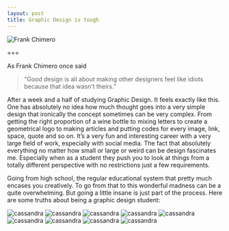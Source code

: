 ```yaml
---
layout: post
title: Graphic Design is tough
---
```


![Frank Chimero](http://99designs.com/designer-blog/wp-content/uploads/2013/09/Chimero.jpg)

===

As Frank Chimero once said
>“Good design is all about making other designers feel like idiots because that idea wasn’t theirs.”

After a week and a half of studying Graphic Design. It feels exactly like this.
One has absolutely no idea how much thought goes into a very simple design that ironically the concept sometimes can be very complex. 
From getting the right proportion of a wine bottle to mixing letters to create a geometrical logo to making articles and putting codes for every image, link, space, quote and so on. 
It’s a very fun and interesting career with a very large field of work, especially with social media. The fact that absolutely everything no matter how small or large or weird can be design fascinates me. Especially when as a student they push you to look at things from a totally different perspective with no restrictions just a few requirements.

Going from high school, the regular educational system that pretty much encases you creatively. 
To go from that to this wonderful madness can be a quite overwhelming. But going a little insane is just part of the process.
Here are some truths about being a graphic design student:


![cassandra](http://40.media.tumblr.com/239def47ada48bd5e26c7bcc48e93c37/tumblr_ngnwla0Et31tcbp8vo2_500.jpg)
![cassandra](http://40.media.tumblr.com/278230db10201eb90f2ed106a098ee00/tumblr_ngnwla0Et31tcbp8vo3_500.jpg)
![cassandra](http://40.media.tumblr.com/c22e04917a2eeaacc07defa5dd06c18d/tumblr_ngnwla0Et31tcbp8vo4_500.jpg)
![cassandra](http://40.media.tumblr.com/8ecade9df650b7b3c9e849b6df133e94/tumblr_ngnwla0Et31tcbp8vo5_500.jpg)
![cassandra](http://36.media.tumblr.com/b2cd4ae80a03360c5d4a48c07bd900c2/tumblr_ngnwla0Et31tcbp8vo6_500.jpg)
![cassandra](http://40.media.tumblr.com/b10a85e3a2ac8ebe287201024ad63776/tumblr_ngnwla0Et31tcbp8vo7_500.jpg)
![cassandra](http://41.media.tumblr.com/a1c9f3ac3cd8f75a853e0d69d6b99a76/tumblr_ngnwla0Et31tcbp8vo8_500.jpg)
![cassandra](http://36.media.tumblr.com/7dd5e4bd0791beb385784743921ccb3f/tumblr_ngnwla0Et31tcbp8vo9_500.jpg)
![cassandra](http://41.media.tumblr.com/0a4e8639891e9f6c33ed71e51962311a/tumblr_ngnwla0Et31tcbp8vo10_500.jpg)
